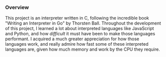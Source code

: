 ### Overview

This project is an interpreter written in C, following
the incredible book "Writing an Interpreter in Go" by Thorsten Ball.
Throughout the development of this project, I learned a lot about
interpreted languages like JavaScript and Python, and how _difficult_
it must have been to make those languages performant. I acquired a much greater
appreciation for how those languages work, and really admire how
fast some of these interpreted languages are, given how much memory and work by the CPU
they require.
